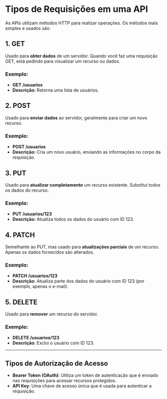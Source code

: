 # Tipos de Requisições em uma API

As APIs utilizam métodos HTTP para realizar operações. Os métodos mais simples e usados são:

## 1. **GET**
Usado para **obter dados** de um servidor. Quando você faz uma requisição GET, está pedindo para visualizar um recurso ou dados.

### Exemplo:
- **GET /usuarios**
- **Descrição:** Retorna uma lista de usuários.

## 2. **POST**
Usado para **enviar dados** ao servidor, geralmente para criar um novo recurso.

### Exemplo:
- **POST /usuarios**
- **Descrição:** Cria um novo usuário, enviando as informações no corpo da requisição.

## 3. **PUT**
Usado para **atualizar completamente** um recurso existente. Substitui todos os dados do recurso.

### Exemplo:
- **PUT /usuarios/123**
- **Descrição:** Atualiza todos os dados do usuário com ID 123.

## 4. **PATCH**
Semelhante ao PUT, mas usado para **atualizações parciais** de um recurso. Apenas os dados fornecidos são alterados.

### Exemplo:
- **PATCH /usuarios/123**
- **Descrição:** Atualiza parte dos dados do usuário com ID 123 (por exemplo, apenas o e-mail).

## 5. **DELETE**
Usado para **remover** um recurso do servidor.

### Exemplo:
- **DELETE /usuarios/123**
- **Descrição:** Exclui o usuário com ID 123.

---


## Tipos de Autorização de Acesso

- **Bearer Token (OAuth)**: Utiliza um token de autenticação que é enviado nas requisições para acessar recursos protegidos.
- **API Key**: Uma chave de acesso única que é usada para autenticar a requisição.
